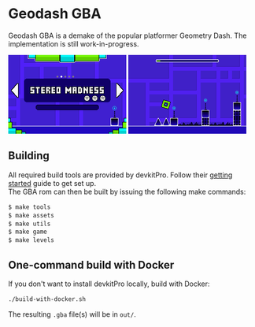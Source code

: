 # Geodash GBA
Geodash GBA is a demake of the popular platformer Geometry Dash. The implementation is still work-in-progress.

<img src="scrot1.png"> <img src="scrot2.png">

## Building
All required build tools are provided by devkitPro. Follow their [getting started](https://devkitpro.org/wiki/Getting_Started) guide to get set up.  
The GBA rom can then be built by issuing the following make commands:

```sh
$ make tools
$ make assets
$ make utils
$ make game
$ make levels
```

## One-command build with Docker
If you don't want to install devkitPro locally, build with Docker:

```sh
./build-with-docker.sh
```

The resulting `.gba` file(s) will be in `out/`.
